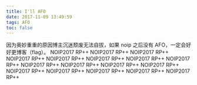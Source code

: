 ```yaml
---
title: I'll AFO
date: 2017-11-09 13:49:59
tags: AFO
toc: false
---
```


因为奥妙重重的原因博主沉迷颓废无法自拔，如果 noip 之后没有 AFO，一定会好好更博客（flag）。
NOIP2017 RP++
NOIP2017 RP++
NOIP2017 RP++
NOIP2017 RP++
NOIP2017 RP++
NOIP2017 RP++
NOIP2017 RP++
NOIP2017 RP++
NOIP2017 RP++
NOIP2017 RP++
NOIP2017 RP++
NOIP2017 RP++
NOIP2017 RP++
NOIP2017 RP++
NOIP2017 RP++
NOIP2017 RP++
NOIP2017 RP++
